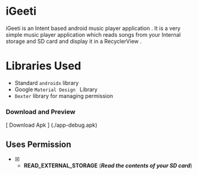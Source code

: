 # iGeeti
iGeeti is an Intent based android music player application .
It is a very simple music player application which reads songs from your 
Internal storage and SD card and display it in a RecyclerView .

# Libraries Used

- Standard `androidx` library
- Google `Material Design ` Library
- `Dexter` library for managing permission 

### Download and Preview 

[ Download Apk ] (./app-debug.apk)

## Uses Permission

- [x] - __READ_EXTERNAL_STORAGE__ (***Read the contents of your SD card***)
